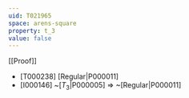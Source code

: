 ```yaml
---
uid: T021965
space: arens-square
property: t_3
value: false
---
```

[[Proof]]

* [T000238] [Regular|P000011]
* [I000146] ~[$T_3$|P000005] => ~[Regular|P000011]

